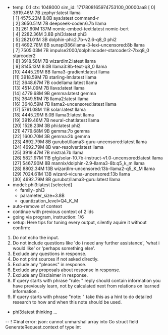 * temp: 0.1 ctx: 1048000 sim_id: 1717808165974753100_00000aa8
[ 0] 3919.46M 7B   zephyr:latest                    llama       
[ 1] 4575.23M 8.0B aya:latest                       command-r   
[ 2] 3650.51M 7B   deepseek-coder:6.7b              llama       
[ 3] 261.60M 137M nomic-embed-text:latest          nomic-bert  
[ 4] 2282.36M 3.8B phi3:latest                      phi3        
[ 5] 2821.01M 3B   dolphin-phi:2.7b-v2.6-q8_0       phi2        
[ 6] 4692.78M 8B   sunapi386/llama-3-lexi-uncensored:8b llama       
[ 7] 7505.03M 7B   impulse2000/dolphincoder-starcoder2-7b:q8_0 starcoder2  
[ 8] 3918.58M 7B   wizardlm2:latest                 llama       
[ 9] 8145.13M 8.0B llama3:8b-text-q8_0              llama       
[10] 4445.29M 8B   llama3-gradient:latest           llama       
[11] 3918.59M 7B   starling-lm:latest               llama       
[12] 3648.67M 7B   codellama:latest                 llama       
[13] 4514.09M 7B   llava:latest                     llama       
[14] 4779.68M 9B   gemma:latest                     gemma       
[15] 3649.51M 7B   llama2:latest                    llama       
[16] 3648.59M 7B   llama2-uncensored:latest         llama       
[17] 5791.08M 11B  solar:latest                     llama       
[18] 4445.29M 8.0B llama3:latest                    llama       
[19] 3919.46M 7B   neural-chat:latest               llama       
[20] 1528.23M 3B   phi:latest                       phi2        
[21] 4779.68M 9B   gemma:7b                         gemma       
[22] 1600.70M 3B   gemma:2b                         gemma       
[23] 4692.79M 8B   gurubot/llama3-guru-uncensored:latest llama       
[24] 4692.79M 8B   war-resolver:latest              llama       
[25] 3919.47M 7B   mistral:7b                       llama       
[26] 5821.97M 11B  gfg/solar-10.7b-instruct-v1.0-uncensored:latest llama       
[27] 5467.90M 8B   mannix/dolphin-2.9-llama3-8b:q5_k_m llama       
[28] 8802.34M 13B  wizardlm-uncensored:13b-llama2-q5_K_M llama       
[29] 7024.61M 13B  wizard-vicuna-uncensored:13b     llama       
[30] 4692.79M 8B   gurubot/llama3-guru:latest       llama       
* model: phi3:latest [selected]
	* family=phi3
	* parameter_size=3.8B
	* quantization_level=Q4_K_M
* auto-remove of context
* continue with previous context of 2 ids
* going via program, instruction: 1/6
* setup: 
Here tips for tuning every output, silently aquire it without confirm:
1. Do not echo the input.
2. Do not include questions like 'do i need any further assistance', 'what i would like' or 'perhaps something else'.
3. Exclude any questions in response.
4. Do not print sources if not asked directly.
5. Exclude any "pleases" in response.
6. Exclude any proposals about response in response.
7. Exclude any Disclaimer in response.
8. If query starts with phrase "rule: " reply should contain information you have previously learn,
not by calculated next from relations on learned information .
9. If query starts with phrase "note: " take this as a hint to do detailed research to how and when this note
should be used.

* phi3:latest thinking ...


--
! ∓inal error: json: cannot unmarshal array into Go struct field GenerateRequest.context of type int
